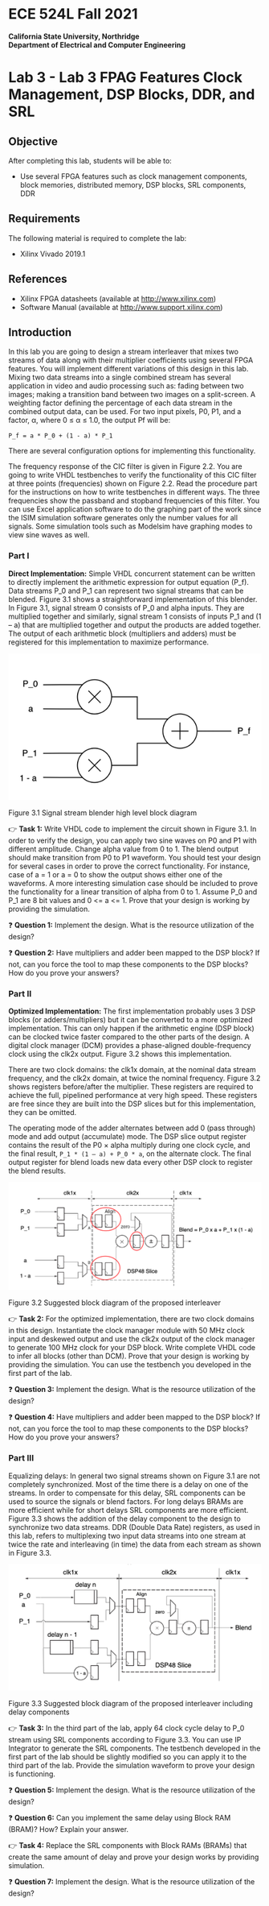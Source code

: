 # ECE 524L Fall 2021
**California State University, Northridge**  
**Department of Electrical and Computer Engineering**  

# Lab 3 - Lab 3 FPAG Features Clock Management, DSP Blocks, DDR, and SRL


## Objective

After completing this lab, students will be able to:
- Use several FPGA features such as clock management components, block memories, distributed memory, DSP blocks, SRL components, DDR


## Requirements

The following material is required to complete the lab:
- Xilinx Vivado 2019.1

## References

- Xilinx FPGA datasheets (available at http://www.xilinx.com)
- Software Manual (available at http://www.support.xilinx.com)

## Introduction

In this lab you are going to design a stream interleaver that mixes two streams of data along with their multiplier coefficients using several FPGA features. You will implement different variations of this design in this lab. Mixing two data streams into a single combined stream has several application in video and audio processing such as: fading between two images; making a transition band between two images on a split-screen. A weighting factor defining the percentage of each data stream in the combined output data, can be used. For two input pixels, P0, P1, and a factor, α, where 0 ≤ α ≤ 1.0, the output Pf will be:
 
```
P_f = a * P_0 + (1 - a) * P_1
```

There are several configuration options for implementing this functionality. 


The frequency response of the CIC filter is given in Figure 2.2. You are going to write VHDL testbenches to verify the functionality of this CIC filter at three points (frequencies) shown on Figure 2.2. Read the procedure part for the instructions on how to write testbenches in different ways. The three frequencies show the passband and stopband frequencies of this filter. You can use Excel application software to do the graphing part of the work since the ISIM simulation software generates only the number values for all signals. Some simulation tools such as Modelsim have graphing modes to view sine waves as well. 

### Part I

**Direct Implementation:** Simple VHDL concurrent statement can be written to directly implement the arithmetic expression for output equation (P_f). Data streams P_0 and P_1 can represent two signal streams that can be blended. Figure 3.1 shows a straightforward implementation of this blender. In Figure 3.1, signal stream 0 consists of P_0 and alpha inputs. They are multiplied together and similarly, signal stream 1 consists of inputs P_1 and (1 – a) that are multiplied together and output the products are added together. The output of each arithmetic block (multipliers and adders) must be registered for this implementation to maximize performance.

![Signal stream blender high level block diagram](./img/lab3_diagram_1.png)

Figure 3.1 Signal stream blender high level block diagram

:point_right: **Task 1:** Write VHDL code to implement the circuit shown in Figure 3.1. In order to verify the design, you can apply two sine waves on P0 and P1 with different amplitude. Change alpha value from 0 to 1. The blend output should make transition from P0 to P1 waveform. You should test your design for several cases in order to prove the correct functionality. For instance, case of a = 1 or a = 0 to show the output shows either one of the waveforms. A more interesting simulation case should be included to prove the functionality for a linear transition of alpha from 0 to 1.  Assume P_0 and P_1 are 8 bit values and 0 <= a <= 1. Prove that your design is working by providing the simulation.

:question: **Question 1:** Implement the design. What is the resource utilization of the design? 

:question: **Question 2:** Have multipliers and adder been mapped to the DSP block? If not, can you force the tool to map these components to the DSP blocks? How do you prove your answers? 


### Part II

**Optimized Implementation:** The first implementation probably uses 3 DSP blocks (or adders/multipliers) but it can be converted to a more optimized implementation. This can only happen if the arithmetic engine (DSP block) can be clocked twice faster compared to the other parts of the design. A digital clock manager (DCM) provides a phase-aligned double-frequency clock using the clk2x output. Figure 3.2 shows this implementation.

There are two clock domains: the clk1x domain, at the nominal data stream frequency, and the
clk2x domain, at twice the nominal frequency. Figure 3.2 shows registers before/after the multiplier. These registers are required to achieve the full, pipelined performance at very high speed. These registers are free since they are built into the DSP slices but for this implementation, they can be omitted. 

The operating mode of the adder alternates between add 0 (pass through) mode and add output (accumulate) mode. The DSP slice output register contains the result of the P0 × alpha multiply during one clock cycle, and the final result, `P_1 * (1 – a) + P_0 * a`, on the alternate clock. The final output register for blend loads new data every other DSP clock to register the blend results.

![Signal stream blender high level block diagram](./img/lab3_diagram_2.png)

Figure 3.2 Suggested block diagram of the proposed interleaver


:point_right: **Task 2:** For the optimized implementation, there are two clock domains in this design. Instantiate the clock manager module with 50 MHz clock input and deskewed output and use the clk2x output of the clock manager to generate 100 MHz clock for your DSP block. Write complete VHDL code to infer all blocks (other than DCM). Prove that your design is working by providing the simulation. You can use the testbench you developed in the first part of the lab. 

:question: **Question 3:** Implement the design. What is the resource utilization of the design? 

:question: **Question 4:** Have multipliers and adder been mapped to the DSP block? If not, can you force the tool to map these components to the DSP blocks? How do you prove your answers? 


### Part III

Equalizing delays: In general two signal streams shown on Figure 3.1 are not completely synchronized. Most of the time there is a delay on one of the streams. In order to compensate for this delay, SRL components can be used to source the signals or blend factors. For long delays BRAMs are more efficient while for short delays SRL components are more efficient. Figure 3.3 shows the addition of the delay component to the design to synchronize two data streams. DDR (Double Data Rate) registers, as used in this lab, refers to multiplexing two input data streams into one stream at twice the rate and interleaving (in time) the data from each stream as shown in Figure 3.3.


![Suggested block diagram of the proposed interleaver including delay components](./img/lab3_diagram_3.png)

Figure 3.3 Suggested block diagram of the proposed interleaver including delay components


:point_right: **Task 3:** In the third part of the lab, apply 64 clock cycle delay to P_0 stream using SRL components according to Figure 3.3. You can use IP Integrator to generate the SRL components. The testbench developed in the first part of the lab should be slightly modified so you can apply it to the third part of the lab. Provide the simulation waveform to prove your design is functioning.

:question: **Question 5:** Implement the design. What is the resource utilization of the design? 

:question: **Question 6:** Can you implement the same delay using Block RAM (BRAM)? How? Explain your answer. 

:point_right: **Task 4:** Replace the SRL components with Block RAMs (BRAMs) that create the same amount of delay and prove your design works by providing simulation.

:question: **Question 7:** Implement the design. What is the resource utilization of the design? 
